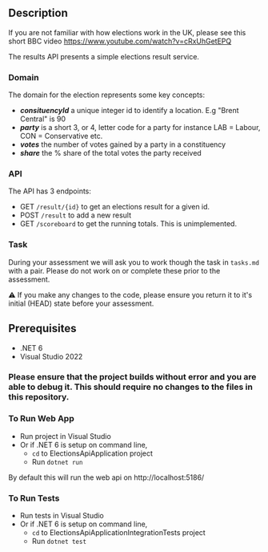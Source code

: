 ## Description

If you are not familiar with how elections work in the UK, please see this short BBC video https://www.youtube.com/watch?v=cRxUhGetEPQ

The results API presents a simple elections result service.

### Domain
The domain for the election represents some key concepts:
- _**consituencyId**_ a unique integer id to identify a location. E.g "Brent Central" is 90
- _**party**_ is a short 3, or 4, letter code for a party for instance LAB = Labour, CON = Conservative etc.
- _**votes**_ the number of votes gained by a party in a constituency
- _**share**_ the % share of the total votes the party received

### API
The API has 3 endpoints:
- GET `/result/{id}` to get an elections result for a given id.
- POST `/result` to add a new result
- GET `/scoreboard` to get the running totals. This is unimplemented.

### Task

During your assessment we will ask you to work though the task in `tasks.md` with a pair. Please do not work on or complete these prior to the assessment.

:warning:  If you make any changes to the code, please ensure you return it to it's initial (HEAD) state before your assessment.

## Prerequisites
- .NET 6
- Visual Studio 2022

### Please ensure that the project builds without error and you are able to debug it. This should require no changes to the files in this repository.


### To Run Web App
- Run project in Visual Studio
- Or if .NET 6 is setup on command line,
	- `cd` to ElectionsApiApplication project
	- Run `dotnet run`

By default this will run the web api on http://localhost:5186/

### To Run Tests

- Run tests in Visual Studio
- Or if .NET 6 is setup on command line,
  - `cd` to ElectionsApiApplicationIntegrationTests project
  - Run `dotnet test`

